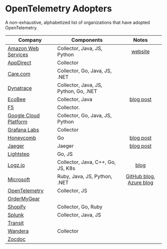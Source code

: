 # OpenTelemetry Adopters

A non-exhaustive, alphabetized list of organizations that have adopted OpenTelemetry.

| Company                                           | Components                      |  Notes                                                                                                               |
| ------------------------------------------------  | ------------------------------- |  :-----------------------------------------------------------------------------------------------------------------: |
| [Amazon Web Services](https://aws.amazon.com/)    | Collector, Java, JS, Python     |  [website](https://aws.amazon.com/otel/)                                                                             |
| [AppDirect](https://www.appdirect.com/)           | Collector                       |                                                                                                                      |
| [Care.com](https://www.care.com)                  | Collector, Go, Java, JS, .NET   |                                                                                                                      |
  [Dynatrace](https://www.dynatrace.com/)           | Collector, Java, JS, Python, Go, .NET |                                                                                                                |
| [EcoBee](https://www.ecobee.com/)                 | Collector, Java                 |  [blog post](https://www.honeycomb.io/blog/bees-working-together-how-ecobees-engineers-adopted-honeycomb/)           |
| [F5](https://www.f5.com/)                         | Collector.                      |                                                                                                                      |
| [Google Cloud Platform](https://cloud.google.com) | Collector, Go, Java, JS, Python |                                                                                                                      |
| [Grafana Labs](https://grafana.com/)              | Collector                       |                                                                                                                      |
| [Honeycomb](https://honeycomb.io)                 | Go                              |  [blog post](https://www.honeycomb.io/blog/interview-with-honeycomb-engineer-chris-toshok-dogfooding-opentelemetry/) |
| [Jaeger](https://jaegertracing.io)                | Jaeger                          |  [blog post](https://medium.com/jaegertracing/jaeger-embraces-opentelemetry-collector-90a545cbc24)                   |
| [Lightstep](https://lightstep.com)                | Go, JS                          |                                                                                                                      |
| [Logz.io](https://logz.io)                        | Collector, Java, C++, Go, JS, K8s         |  [blog](https://logz.io/learn/opentelemetry-guide/)                                                                                                                    |
| [Microsoft](https://www.microsoft.com/)           | Ruby, Java, JS, Python, .NET    |  [GitHub blog](https://github.blog/2021-05-26-why-and-how-github-is-adopting-opentelemetry/), [Azure blog](https://techcommunity.microsoft.com/t5/azure-monitor/opentelemetry-azure-monitor/ba-p/2737823)                                                                  |
| [OpenTelemetry](https://opentelemetry.io)         | Collector, JS                   |                                                                                                                      |
| [OrderMyGear](https://www.ordermygear.com/)       |                                 |                                                                                                                      |
| [Shopify](https://www.shopify.com/)               | Collector, Go, Ruby             |                                                                                                                      |
| [Splunk](https://www.splunk.com/)                 | Collector, Java, JS             |                                                                                                                      |
| [Transit](https://transitapp.com/)                |                                 |                                                                                                                      |
| [Wandera](https://www.wandera.com/)               | Collector                       |                                                                                                                      |
| [Zocdoc](https://www.zocdoc.com/)                 |                                 |                                                                                                                      |
